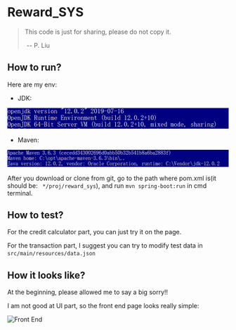 # Reward_SYS

> This code is just for sharing, please do not  copy it. 
>
> ​																					-- P. Liu

## How to run?

Here are my env:

- JDK:

![JDK](img/JDK.PNG)

- Maven:

![Maven](img/Maven.PNG)

After you download or clone from git, go to the path where pom.xml is(it should be: ``` */proj/reward_sys```), and run ```mvn spring-boot:run``` in cmd terminal. 



## How to test?

For the credit calculator part, you can just try it on the page.

For the transaction part, I suggest you can try to modify test data in ```src/main/resources/data.json```  



## How it looks like?

At the beginning, please allowed me to say a big sorry!!

I am not good at UI part, so the front end page looks really simple:

![Front End](G:\master_courses\Projects\reward_sys\img\Frontend.PNG)
